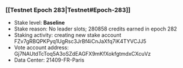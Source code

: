 ### [[Testnet Epoch 283|Testnet#Epoch-283]]
* Stake level: **Baseline**
* Stake reason: No leader slots; 280858 credits earned in epoch 282
* Staking activity: creating new stake account FZv7gRBQPKPyq1UgRsc3JrBf4iCnJaXfq7iK4TYVCJJ5
* Vote account address: Gj7NAUtdTcToq5A3oSZdEAGFX9mKfXokfgtmdxCXcuVz
* Data Center: 21409-FR-Paris